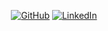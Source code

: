 <p align="center">
    <a href="https://github.com/dinkoproto" target="_blank"><img alt="GitHub" src="https://img.shields.io/badge/-@dinkoproto-181717?style=for-the-badge&logo=GitHub&logoColor=white"></a>
    <a href="https://www.linkedin.com/in/gospodin-gospodinov-853b3a23b/" target="_blank"><img alt="LinkedIn" src="https://img.shields.io/badge/-LinkedIn-0077B5?style=for-the-badge&logo=Linkedin&logoColor=white"></a>
    </p>

<p align="center">
